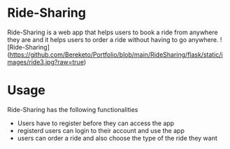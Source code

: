 # Ride-Sharing 

 Ride-Sharing is a web app that helps users to book a ride from anywhere they are and
 it helps users to order a ride without having to go anywhere.
![Ride-Sharing] (https://github.com/Bereketo/Portfolio/blob/main/RideSharing/flask/static/images/ride3.jpg?raw=true)
 
# Usage
  Ride-Sharing has the following functionalities
  * Users have to register before they can access the app 
  * registerd users can login to their account and use the app
  * users can order a ride and also choose the type of the ride they want 
 
